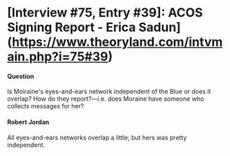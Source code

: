 # [Interview #75, Entry #39]: ACOS Signing Report - Erica Sadun](https://www.theoryland.com/intvmain.php?i=75#39)

#### Question

Is Moiraine's eyes-and-ears network independent of the Blue or does it overlap? How do they report?—i.e. does Moraine have someone who collects messages for her?

#### Robert Jordan

All eyes-and-ears networks overlap a little, but hers was pretty independent.

